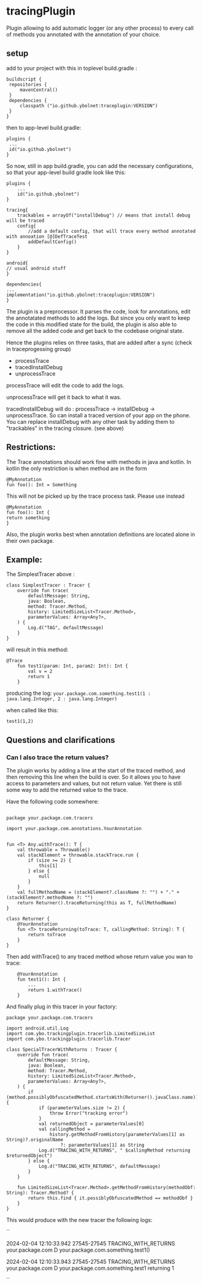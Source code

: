 # tracingPlugin
Plugin allowing to add automatic logger (or any other process) to every call of methods you annotated with the annotation of your choice.

## setup
add to your project with this in toplevel build.gradle :

   ```
   buildscript {
    repositories {
        mavenCentral()
    }
    dependencies {
        classpath ("io.github.ybolnet:traceplugin:VERSION")
    }
} 
   ```



then to app-level build.gradle:


   ```
   plugins {
    ...
    id("io.github.ybolnet")
} 
   ```


So now, still in app build.gradle, you can add the necessary configurations, so that your app-level build gradle look like this:

```
plugins {
    ...
    id("io.github.ybolnet")
}

tracing{
    trackables = arrayOf("installDebug") // means that install debug will be traced
    config{
        //add a default config, that will trace every method annotated with annoation [@]DefTraceTest
        addDefaultConfig()
    }
}

android{
// usual android stuff
}

dependencies{
...
implementation("io.github.ybolnet:traceplugin:VERSION")
}
```

The plugin is a preprocessor. It parses the code, look for annotations, edit the annotatated methods to add the logs.
But since you only want to keep the code in this modified state for the build, the plugin is also able to remove all the added code and get back to the codebase original state.

Hence the plugins relies on three tasks, that are added after a sync (check in traceprogessing group)
- processTrace
- tracedInstallDebug
- unprocessTrace

processTrace will edit the code to add the logs.

unprocessTrace will get it back to what it was.

tracedInstallDebug will do : processTrace -> installDebug -> unprocessTrace. So can install a traced version of your app on the phone.
You can replace installDebug with any other task by adding them to "trackables" in the tracing closure. (see above)




## Restrictions:
The Trace annotations should work fine with methods in java and kotlin.
In kotlin the only restriction is when method are in the form
 ```
@MyAnnotation
fun foo(): Int = Something
 ```

This will not be picked up by the trace process task. Please use instead
 ```
@MyAnnotation
fun foo(): Int {
return something
}
 ```
Also, the plugin works best when annotation definitions are located alone in their own package.

## Example:

The SimplestTracer above :
```
class SimplestTracer : Tracer {
    override fun trace(
        defaultMessage: String,
        java: Boolean,
        method: Tracer.Method,
        history: LimitedSizeList<Tracer.Method>,
        parameterValues: Array<Any?>,
    ) {
        Log.d("TAG", defaultMessage)
    }
}
```

will result in this method:
```
@Trace
    fun test1(param: Int, param2: Int): Int {
        val v = 2
        return 1
    }
```

producing the log: 
``
your.package.com.something.test1(1 : java.lang.Integer, 2 : java.lang.Integer)
``

when called like this:
```
test1(1,2)
```


## Questions and clarifications

### Can I also trace the return values?

The plugin works by adding a line at the start of the traced method, and then removing this line when the build is over. So it allows you to have access to parameters and values, but not return value.
Yet there is still some way to add the returned value to the trace.

Have the following code somewhere:
```

package your.package.com.tracers

import your.package.com.annotations.YourAnnotation


fun <T> Any.withTrace(): T {
    val throwable = Throwable()
    val stackElement = throwable.stackTrace.run {
        if (size >= 2) {
            this[1]
        } else {
            null
        }
    }
    val fullMethodName = (stackElement?.className ?: "") + "." +  (stackElement?.methodName ?: "")
    return Returner().traceReturning(this as T, fullMethodName)
}

class Returner {
    @YourAnnotation
    fun <T> traceReturning(toTrace: T, callingMethod: String): T {
        return toTrace
    }
}

```

Then add withTrace() to any traced method whose return value you wan to trace:
```
    @YourAnnotation
    fun test1(): Int {
        ...
        return 1.withTrace()
    }
```

And finally plug in this tracer in your factory:
```
package your.package.com.tracers

import android.util.Log
import com.ybo.trackingplugin.tracerlib.LimitedSizeList
import com.ybo.trackingplugin.tracerlib.Tracer

class SpecialTracerWithReturns : Tracer {
    override fun trace(
        defaultMessage: String,
        java: Boolean,
        method: Tracer.Method,
        history: LimitedSizeList<Tracer.Method>,
        parameterValues: Array<Any?>,
    ) {
        if (method.possiblyObfuscatedMethod.startsWith(Returner().javaClass.name)) {
            if (parameterValues.size != 2) {
                throw Error("tracking error")
            }
            val returnedObject = parameterValues[0]
            val callingMethod =
                history.getMethodFromHistory(parameterValues[1] as String)?.originalName
                    ?: parameterValues[1] as String
            Log.d("TRACING_WITH_RETURNS", " $callingMethod returning $returnedObject")
        } else {
            Log.d("TRACING_WITH_RETURNS", defaultMessage)
        }
    }

    fun LimitedSizeList<Tracer.Method>.getMethodFromHistory(methodObf: String): Tracer.Method? {
        return this.find { it.possiblyObfuscatedMethod == methodObf }
    }
}
```
This would produce with the new tracer the following logs:

``

2024-02-04 12:10:33.942 27545-27545 TRACING_WITH_RETURNS    your.package.com           D   your.package.com.something.test1() 

2024-02-04 12:10:33.943 27545-27545 TRACING_WITH_RETURNS    your.package.com            D   your.package.com.something.test1 returning 1

``

